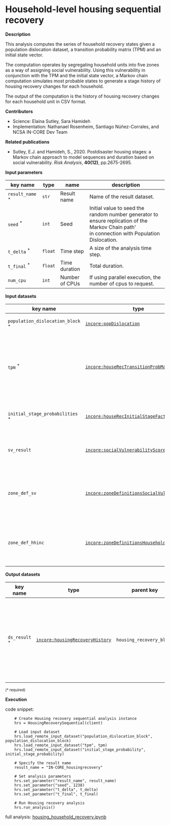 # Household-level housing sequential recovery

**Description**

This analysis computes the series of household recovery states given a population 
dislocation dataset, a transition probability matrix (TPM) and an initial state vector.

The computation operates by segregating household units into five zones as a way of 
assigning social vulnerability. Using this vulnerability in conjunction with the TPM 
and the initial state vector, a Markov chain computation simulates most probable 
states to generate a stage history of housing recovery changes for each household.

The output of the computation is the history of housing recovery changes for each household unit in CSV format.

**Contributors**

- Science: Elaina Sutley, Sara Hamideh
- Implementation: Nathanael Rosenheim, Santiago Núñez-Corrales, and NCSA IN-CORE Dev Team

**Related publications**

* Sutley, E.J. and Hamideh, S., 2020. Postdisaster housing stages: a Markov chain approach to model sequences and duration based on social vulnerability. *Risk Analysis*, **40(12)**, pp.2675-2695.

**Input parameters**

key name | type | name           | description
--- | --- |----------------| ---
`result_name` <sup>*</sup> | `str` | Result name    | Name of the result dataset.
`seed` <sup>*</sup> | `int` | Seed           | Initial value to seed the random number generator to ensure replication of the Markov Chain path'<br>in connection with Population Dislocation.
`t_delta` <sup>*</sup> | `float` | Time step      | A size of the analysis time step.
`t_final` <sup>*</sup> | `float` | Time duration  | Total duration.
`num_cpu` | `int` | Number of CPUs | If using parallel execution, the number of cpus to request.

**Input datasets**

key name | type | name                        | description
--- | --- |-----------------------------| ---
`population_dislocation_block` <sup>*</sup> | [`incore:popDislocation`](https://incore.ncsa.illinois.edu/semantics/api/types/incore:popDislocation) | Population dislocation      | Population dislocation results.
`tpm` <sup>*</sup> | [`incore:houseRecTransitionProbMatrix`](https://incore.ncsa.illinois.edu/semantics/api/types/incore:houseRecTransitionProbMatrix) | Probability matrix          | A transition probability matrix that specifies<br>the corresponding Markov chain per social vulnerability level.
`initial_stage_probabilities` <sup>*</sup> | [`incore:houseRecInitialStageFactors`](https://incore.ncsa.illinois.edu/semantics/api/types/incore:houseRecInitialStageFactors) | Mass probability            | Initial mass probability function for stage 0 of the Markov Chain.
`sv_result` | [`incore:socialVulnerabilityScore`](https://incore.ncsa.illinois.edu/semantics/api/types/incore:popDislocation) | Social vulnerability result | A csv file with zones containing demographic factors.
`zone_def_sv` | [`incore:zoneDefinitionsSocialVulnerability`](https://incore.ncsa.illinois.edu/semantics/api/types/incore:houseRecTransitionProbMatrix) | Zone Definition: social vulnerability           | A json file with thresholds and definitions per zone based on social vulnerability analysis.
`zone_def_hhinc` | [`incore:zoneDefinitionsHouseholdIncome`](https://incore.ncsa.illinois.edu/semantics/api/types/incore:houseRecInitialStageFactors) | Zone Definition: household income           | A json file with thresholds and definitions per zone based on household income.

**Output datasets**

key name | type | parent key | name | description
--- | --- | --- | --- | ---
`ds_result` <sup>*</sup> | [`incore:housingRecoveryHistory`](https://incore.ncsa.illinois.edu/semantics/api/types/incore:housingRecoveryHistory) | `housing_recovery_block` | Results | A dataset containing results (format: CSV)<br>with housing recovery sequences at the individual household level.

<small>(* required)</small>

**Execution**

code snippet:

```
    # Create Housing recovery sequential analysis instance
    hrs = HousingRecoverySequential(client)

    # Load input dataset
    hrs.load_remote_input_dataset("population_dislocation_block", population_dislocation_block)
    hrs.load_remote_input_dataset("tpm", tpm)
    hrs.load_remote_input_dataset("initial_stage_probability", initial_stage_probability)

    # Specify the result name
    result_name = "IN-CORE_housingrecovery"

    # Set analysis parameters
    hrs.set_parameter("result_name", result_name)
    hrs.set_parameter("seed", 1238)
    hrs.set_parameter("t_delta", t_delta)
    hrs.set_parameter("t_final", t_final)

    # Run Housing recovery analysis
    hrs.run_analysis()
```

full analysis: [housing_household_recovery.ipynb](https://github.com/IN-CORE/incore-docs/blob/main/notebooks/housing_household_recovery.ipynb)